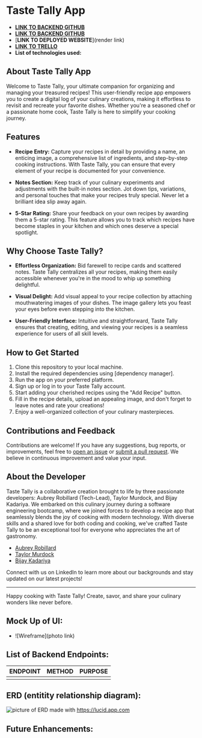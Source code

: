 # Taste Tally App

- [**LINK TO BACKEND GITHUB**](https://github.com/aubreyrobillard/unit3project_backend)
- [**LINK TO BACKEND GITHUB**](https://github.com/aubreyrobillard/unit3project_frontend)
- [**LINK TO DEPLOYED WEBSITE**](render link)
- [**LINK TO TRELLO**](https://trello.com/b/YqpBoM4H/unit-3-project)
- **List of technologies used:**

## About Taste Tally App

Welcome to Taste Tally, your ultimate companion for organizing and managing your treasured recipes! This user-friendly recipe app empowers you to create a digital log of your culinary creations, making it effortless to revisit and recreate your favorite dishes. Whether you're a seasoned chef or a passionate home cook, Taste Tally is here to simplify your cooking journey.

## Features

- **Recipe Entry:** Capture your recipes in detail by providing a name, an enticing image, a comprehensive list of ingredients, and step-by-step cooking instructions. With Taste Tally, you can ensure that every element of your recipe is documented for your convenience.

- **Notes Section:** Keep track of your culinary experiments and adjustments with the built-in notes section. Jot down tips, variations, and personal touches that make your recipes truly special. Never let a brilliant idea slip away again.

- **5-Star Rating:** Share your feedback on your own recipes by awarding them a 5-star rating. This feature allows you to track which recipes have become staples in your kitchen and which ones deserve a special spotlight.

## Why Choose Taste Tally?

- **Effortless Organization:** Bid farewell to recipe cards and scattered notes. Taste Tally centralizes all your recipes, making them easily accessible whenever you're in the mood to whip up something delightful.

- **Visual Delight:** Add visual appeal to your recipe collection by attaching mouthwatering images of your dishes. The image gallery lets you feast your eyes before even stepping into the kitchen.

- **User-Friendly Interface:** Intuitive and straightforward, Taste Tally ensures that creating, editing, and viewing your recipes is a seamless experience for users of all skill levels.

## How to Get Started

1. Clone this repository to your local machine.
2. Install the required dependencies using [dependency manager].
3. Run the app on your preferred platform.
4. Sign up or log in to your Taste Tally account.
5. Start adding your cherished recipes using the "Add Recipe" button.
6. Fill in the recipe details, upload an appealing image, and don't forget to leave notes and rate your creations!
7. Enjoy a well-organized collection of your culinary masterpieces.

## Contributions and Feedback

Contributions are welcome! If you have any suggestions, bug reports, or improvements, feel free to [open an issue](https://github.com/aubreyrobillard/unit3project_backend/issues) or [submit a pull request](https://github.com/aubreyrobillard/unit3project_backend/pulls). We believe in continuous improvement and value your input.

## About the Developer

Taste Tally is a collaborative creation brought to life by three passionate developers: Aubrey Robillard (Tech-Lead), Taylor Murdock, and Bijay Kadariya. We embarked on this culinary journey during a software engineering bootcamp, where we joined forces to develop a recipe app that seamlessly blends the joy of cooking with modern technology. With diverse skills and a shared love for both coding and cooking, we've crafted Taste Tally to be an exceptional tool for everyone who appreciates the art of gastronomy.

- [Aubrey Robillard](https://www.linkedin.com/in/aubreyrobillard/)
- [Taylor Murdock](https://www.linkedin.com/in/taylor-murdock/)
- [Bijay Kadariya](https://www.linkedin.com/in/bijay-kadariya-212a11247/)

Connect with us on LinkedIn to learn more about our backgrounds and stay updated on our latest projects!

---

Happy cooking with Taste Tally! Create, savor, and share your culinary wonders like never before.

## Mock Up of UI:

- ![Wireframe](photo link)

## List of Backend Endpoints:

| ENDPOINT | METHOD | PURPOSE |
| -------- | ------ | ------- |
|          |        |         |

## ERD (entitity relationship diagram):

![picture of ERD](/project/unit3project_backend/images/TasteTallyERD.png)
made with https://lucid.app.com

## Future Enhancements:
